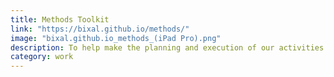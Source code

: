```yaml
---
title: Methods Toolkit
link: "https://bixal.github.io/methods/"
image: "bixal.github.io_methods_(iPad Pro).png"
description: To help make the planning and execution of our activities easier for us and more accessible for others at Bixal, we’re developing this internal toolkit based on the 18F original. The goal is to have it continually reflect the needs of our current practice.
category: work
---
```

